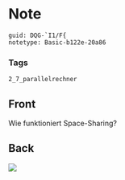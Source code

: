 # Note
```
guid: DQG-`I1/F{
notetype: Basic-b122e-20a86
```

### Tags
```
2_7_parallelrechner
```

## Front
Wie funktioniert Space-Sharing?

## Back
<img src="paste-456ecf02b38be237fb7d2a802d479274e9a74e06.jpg">
